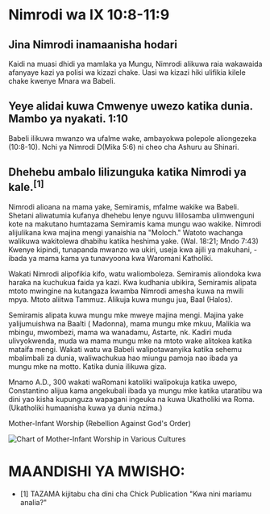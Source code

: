 # Nimrodi wa IX 10:8-11:9

## Jina Nimrodi inamaanisha hodari

Kaidi na muasi dhidi ya mamlaka ya Mungu, Nimrodi alikuwa raia wakawaida afanyaye kazi ya polisi wa kizazi chake. Uasi wa kizazi hiki ulifikia kilele chake kwenye Mnara wa Babeli.

## Yeye alidai kuwa Cmwenye uwezo katika dunia. Mambo ya nyakati. 1:10

Babeli ilikuwa mwanzo wa ufalme wake, ambayokwa polepole aliongezeka (10:8-10). Nchi ya Nimrodi D(Mika 5:6) ni cheo cha Ashuru au Shinari.

## Dhehebu ambalo lilizunguka katika Nimrodi ya kale.<sup>[1]</sup>

Nimrodi alioana na mama yake, Semiramis, mfalme wakike wa Babeli. Shetani aliwatumia kufanya dhehebu lenye nguvu lililosamba ulimwenguni kote na makutano humtazama Semiramis kama mungu wao wakike. Nimrodi alijulikana kwa majina mengi yanaishia na "Moloch." Watoto wachanga walikuwa wakitolewa dhabihu katika heshima yake. (Wal. 18:21; Mndo 7:43) Kwenye kipindi, tunapanda mwanzo wa ukiri, useja kwa ajili ya makuhani, - ibada ya mama kama ya tunavyoona kwa Waromani Katholiki.

Wakati Nimrodi alipofikia kifo, watu waliomboleza. Semiramis aliondoka kwa haraka na kuchukua faida ya kazi. Kwa kudhania ubikira, Semiramis alipata mtoto mwingine na kutangaza kwamba Nimrodi amesha kuwa na mwili mpya. Mtoto aliitwa Tammuz. Alikuja kuwa mungu jua, Baal (Halos).

Semiramis alipata kuwa mungu mke mweye majina mengi. Majina yake yalijumuishwa na Baalti ( Madonna), mama mungu mke mkuu, Malikia wa mbingu, mwombezi, mama wa wanadamu, Astarte, nk. Kadiri muda ulivyokwenda, muda wa mama mungu mke na mtoto wake alitokea katika mataifa mengi. Wakati watu wa Babeli walipotawanyika katika sehemu mbalimbali za dunia, waliwachukua hao miungu pamoja nao ibada ya mungu mke na motto. Katika dunia ilikuwa giza.

Mnamo A.D., 300 wakati waRomani katoliki walipokuja katika uwepo, Constantino alijua kama angekubali ibada ya mungu mke katika utaratibu wa dini yao kisha kupunguza wapagani ingeuka na kuwa Ukatholiki wa Roma. (Ukatholiki humaanisha kuwa ya dunia nzima.)

Mother-Infant Worship (Rebellion Against God's Order)

![Chart of Mother-Infant Worship in Various Cultures](/assets/pentateuch/infant-mother-worship.png)

# MAANDISHI YA MWISHO:

- [1] TAZAMA kijitabu cha dini cha Chick Publication "Kwa nini mariamu analia?"

